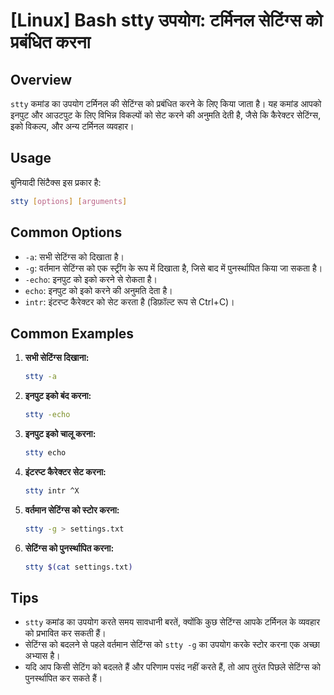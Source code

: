 # [Linux] Bash stty उपयोग: टर्मिनल सेटिंग्स को प्रबंधित करना

## Overview
`stty` कमांड का उपयोग टर्मिनल की सेटिंग्स को प्रबंधित करने के लिए किया जाता है। यह कमांड आपको इनपुट और आउटपुट के लिए विभिन्न विकल्पों को सेट करने की अनुमति देती है, जैसे कि कैरेक्टर सेटिंग्स, इको विकल्प, और अन्य टर्मिनल व्यवहार।

## Usage
बुनियादी सिंटैक्स इस प्रकार है:
```bash
stty [options] [arguments]
```

## Common Options
- `-a`: सभी सेटिंग्स को दिखाता है।
- `-g`: वर्तमान सेटिंग्स को एक स्ट्रींग के रूप में दिखाता है, जिसे बाद में पुनर्स्थापित किया जा सकता है।
- `-echo`: इनपुट को इको करने से रोकता है।
- `echo`: इनपुट को इको करने की अनुमति देता है।
- `intr`: इंटरप्ट कैरेक्टर को सेट करता है (डिफ़ॉल्ट रूप से Ctrl+C)।

## Common Examples
1. **सभी सेटिंग्स दिखाना:**
   ```bash
   stty -a
   ```

2. **इनपुट इको बंद करना:**
   ```bash
   stty -echo
   ```

3. **इनपुट इको चालू करना:**
   ```bash
   stty echo
   ```

4. **इंटरप्ट कैरेक्टर सेट करना:**
   ```bash
   stty intr ^X
   ```

5. **वर्तमान सेटिंग्स को स्टोर करना:**
   ```bash
   stty -g > settings.txt
   ```

6. **सेटिंग्स को पुनर्स्थापित करना:**
   ```bash
   stty $(cat settings.txt)
   ```

## Tips
- `stty` कमांड का उपयोग करते समय सावधानी बरतें, क्योंकि कुछ सेटिंग्स आपके टर्मिनल के व्यवहार को प्रभावित कर सकती हैं।
- सेटिंग्स को बदलने से पहले वर्तमान सेटिंग्स को `stty -g` का उपयोग करके स्टोर करना एक अच्छा अभ्यास है।
- यदि आप किसी सेटिंग को बदलते हैं और परिणाम पसंद नहीं करते हैं, तो आप तुरंत पिछले सेटिंग्स को पुनर्स्थापित कर सकते हैं।